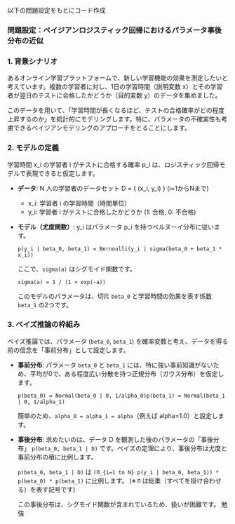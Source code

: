 以下の問題設定をもとにコード作成

### 問題設定：ベイジアンロジスティック回帰におけるパラメータ事後分布の近似

### 1. 背景シナリオ

あるオンライン学習プラットフォームで、新しい学習機能の効果を測定したいと考えています。複数の学習者に対し、1日の学習時間（説明変数 x）とその学習者が翌日のテストに合格したかどうか（目的変数 y）のデータを集めました。

このデータを用いて、「学習時間が長くなるほど、テストの合格確率がどの程度上昇するのか」を統計的にモデリングします。特に、パラメータの不確実性も考慮できるベイジアンモデリングのアプローチをとることにします。
### 2. モデルの定義

学習時間 x_i の学習者 i がテストに合格する確率 p_i は、ロジスティック回帰モデルで表現できると仮定します。

- **データ**: N 人の学習者のデータセット D = { (x_i, y_i) } (i=1からNまで)
    - x_i: 学習者 i の学習時間（時間単位）
    - y_i: 学習者 i がテストに合格したかどうか (1: 合格, 0: 不合格)
- **モデル（尤度関数）**:
y_i はパラメータ p_i を持つベルヌーイ分布に従います。
    
    `p(y_i | beta_0, beta_1) = Bernoulli(y_i | sigma(beta_0 + beta_1 * x_i))`
    
    ここで、`sigma(a)` はシグモイド関数です。
    
    `sigma(a) = 1 / (1 + exp(-a))`
    
    このモデルのパラメータは、切片 `beta_0` と学習時間の効果を表す係数 `beta_1` の2つです。
    

### 3. ベイズ推論の枠組み

ベイズ推論では、パラメータ (`beta_0`, `beta_1`) を確率変数と考え、データを得る前の信念を「事前分布」として設定します。

- **事前分布**:
パラメータ `beta_0` と `beta_1` には、特に強い事前知識がないため、平均が0で、ある程度広い分散を持つ正規分布（ガウス分布）を仮定します。
    
    `p(beta_0) = Normal(beta_0 | 0, 1/alpha_0)p(beta_1) = Normal(beta_1 | 0, 1/alpha_1)`
    
    簡単のため、`alpha_0 = alpha_1 = alpha`（例えば alpha=1.0）と設定します。
    
- **事後分布**:
求めたいのは、データ D を観測した後のパラメータの「事後分布」 `p(beta_0, beta_1 | D)` です。ベイズの定理により、事後分布は尤度と事前分布の積に比例します。
    
    `p(beta_0, beta_1 | D)` は `(Π_{i=1 to N} p(y_i | beta_0, beta_1)) * p(beta_0) * p(beta_1)` に比例します。
    (※ `Π` は総乗（すべてを掛け合わせる）を表す記号です)
    
    この事後分布は、シグモイド関数が含まれているため、扱いが困難です。
    勉強

